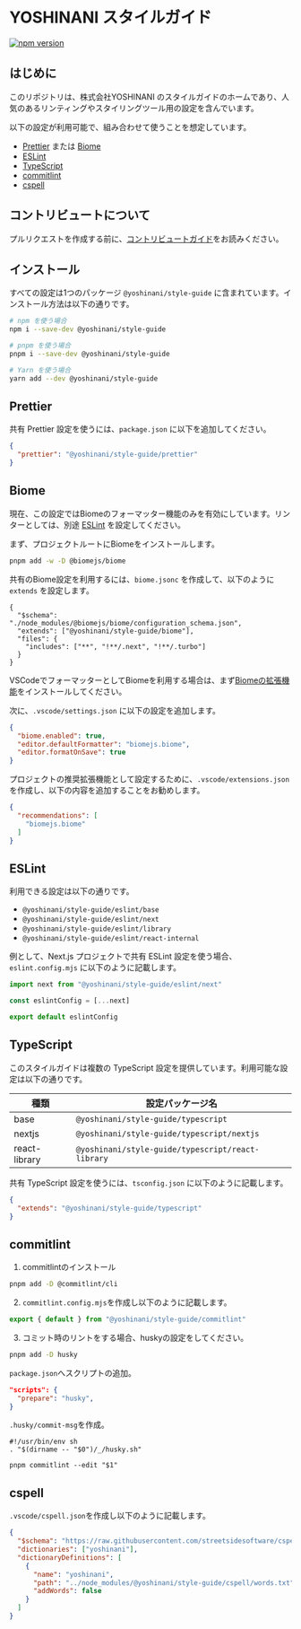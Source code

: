 # YOSHINANI スタイルガイド

[![npm version](https://badge.fury.io/js/@yoshinani%2Fstyle-guide.svg)](https://badge.fury.io/js/@yoshinani%2Fstyle-guide)

## はじめに

このリポジトリは、株式会社YOSHINANI のスタイルガイドのホームであり、人気のあるリンティングやスタイリングツール用の設定を含んでいます。

以下の設定が利用可能で、組み合わせて使うことを想定しています。

- [Prettier](#prettier) または [Biome](#biome)
- [ESLint](#eslint)
- [TypeScript](#typescript)
- [commitlint](#commitlint)
- [cspell](#cspell)

## コントリビュートについて

プルリクエストを作成する前に、[コントリビュートガイド](./CONTRIBUTING.md)をお読みください。

## インストール

すべての設定は1つのパッケージ `@yoshinani/style-guide` に含まれています。インストール方法は以下の通りです。

```sh
# npm を使う場合
npm i --save-dev @yoshinani/style-guide

# pnpm を使う場合
pnpm i --save-dev @yoshinani/style-guide

# Yarn を使う場合
yarn add --dev @yoshinani/style-guide
```

## Prettier

共有 Prettier 設定を使うには、`package.json` に以下を追加してください。

```json
{
  "prettier": "@yoshinani/style-guide/prettier"
}
```

## Biome

現在、この設定ではBiomeのフォーマッター機能のみを有効にしています。リンターとしては、別途 [ESLint](#eslint) を設定してください。

まず、プロジェクトルートにBiomeをインストールします。

```sh
pnpm add -w -D @biomejs/biome
```

共有のBiome設定を利用するには、`biome.jsonc` を作成して、以下のように `extends` を設定します。

```jsonc
{
  "$schema": "./node_modules/@biomejs/biome/configuration_schema.json",
  "extends": ["@yoshinani/style-guide/biome"],
  "files": {
    "includes": ["**", "!**/.next", "!**/.turbo"]
  }
}
```

VSCodeでフォーマッターとしてBiomeを利用する場合は、まず[Biomeの拡張機能](https://marketplace.visualstudio.com/items?itemName=biomejs.biome)をインストールしてください。

次に、`.vscode/settings.json` に以下の設定を追加します。

```json
{
  "biome.enabled": true,
  "editor.defaultFormatter": "biomejs.biome",
  "editor.formatOnSave": true
}
```

プロジェクトの推奨拡張機能として設定するために、`.vscode/extensions.json`を作成し、以下の内容を追加することをお勧めします。

```json
{
  "recommendations": [
    "biomejs.biome"
  ]
}
```

## ESLint

利用できる設定は以下の通りです。

- `@yoshinani/style-guide/eslint/base`
- `@yoshinani/style-guide/eslint/next`
- `@yoshinani/style-guide/eslint/library`
- `@yoshinani/style-guide/eslint/react-internal`

例として、Next.js プロジェクトで共有 ESLint 設定を使う場合、`eslint.config.mjs` に以下のように記載します。

```js
import next from "@yoshinani/style-guide/eslint/next"

const eslintConfig = [...next]

export default eslintConfig
```

## TypeScript

このスタイルガイドは複数の TypeScript 設定を提供しています。利用可能な設定は以下の通りです。

| 種類          | 設定パッケージ名                                  |
| ------------- | ------------------------------------------------- |
| base          | `@yoshinani/style-guide/typescript`               |
| nextjs        | `@yoshinani/style-guide/typescript/nextjs`        |
| react-library | `@yoshinani/style-guide/typescript/react-library` |

共有 TypeScript 設定を使うには、`tsconfig.json` に以下のように記載します。

```json
{
  "extends": "@yoshinani/style-guide/typescript"
}
```

## commitlint

1. commitlintのインストール

```bash
pnpm add -D @commitlint/cli
```

2. `commitlint.config.mjs`を作成し以下のように記載します。

```js
export { default } from "@yoshinani/style-guide/commitlint"
```

3. コミット時のリントをする場合、huskyの設定をしてください。

```bash
pnpm add -D husky
```

`package.json`へスクリプトの追加。

```json:package.json
"scripts": {
  "prepare": "husky",
}
```

`.husky/commit-msg`を作成。

```bash:.husky/commit-msg
#!/usr/bin/env sh
. "$(dirname -- "$0")/_/husky.sh"

pnpm commitlint --edit "$1"
```

## cspell

`.vscode/cspell.json`を作成し以下のように記載します。

```json
{
  "$schema": "https://raw.githubusercontent.com/streetsidesoftware/cspell/main/cspell.schema.json",
  "dictionaries": ["yoshinani"],
  "dictionaryDefinitions": [
    {
      "name": "yoshinani",
      "path": "../node_modules/@yoshinani/style-guide/cspell/words.txt",
      "addWords": false
    }
  ]
}
```
